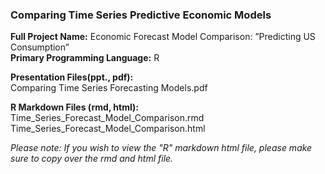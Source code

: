 ### Comparing Time Series Predictive Economic Models  
**Full Project Name:**  Economic Forecast Model Comparison: ”Predicting US Consumption”  
**Primary Programming Language:**  R  

**Presentation Files(ppt., pdf):**  
Comparing Time Series Forecasting Models.pdf

**R Markdown Files (rmd, html):**  
Time_Series_Forecast_Model_Comparison.rmd  
Time_Series_Forecast_Model_Comparison.html  

_Please note: If you wish to view the "R" markdown html file, please make sure to copy over the rmd and html file._

